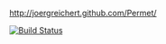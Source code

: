 http://joergreichert.github.com/Permet/

[![Build Status](https://travis-ci.org/jrlover/Permet.png?branch=master)](https://travis-ci.org/jrlover/Permet)

